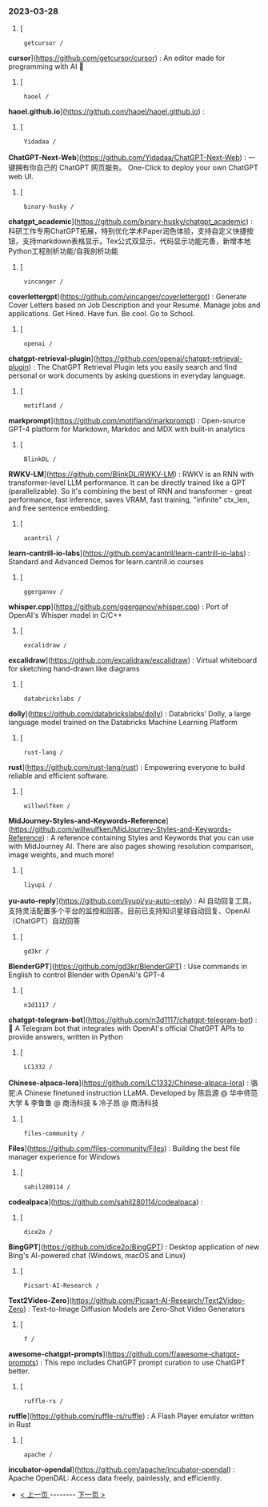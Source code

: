 ### 2023-03-28 
1. [
    

        getcursor /
**cursor**](https://github.com/getcursor/cursor) : An editor made for programming with AI 🤖
1. [
    

        haoel /
**haoel.github.io**](https://github.com/haoel/haoel.github.io) : 
1. [
    

        Yidadaa /
**ChatGPT-Next-Web**](https://github.com/Yidadaa/ChatGPT-Next-Web) : 一键拥有你自己的 ChatGPT 网页服务。 One-Click to deploy your own ChatGPT web UI.
1. [
    

        binary-husky /
**chatgpt_academic**](https://github.com/binary-husky/chatgpt_academic) : 科研工作专用ChatGPT拓展，特别优化学术Paper润色体验，支持自定义快捷按钮，支持markdown表格显示，Tex公式双显示，代码显示功能完善，新增本地Python工程剖析功能/自我剖析功能
1. [
    

        vincanger /
**coverlettergpt**](https://github.com/vincanger/coverlettergpt) : Generate Cover Letters based on Job Description and your Resumé. Manage jobs and applications. Get Hired. Have fun. Be cool. Go to School.
1. [
    

        openai /
**chatgpt-retrieval-plugin**](https://github.com/openai/chatgpt-retrieval-plugin) : The ChatGPT Retrieval Plugin lets you easily search and find personal or work documents by asking questions in everyday language.
1. [
    

        motifland /
**markprompt**](https://github.com/motifland/markprompt) : Open-source GPT-4 platform for Markdown, Markdoc and MDX with built-in analytics
1. [
    

        BlinkDL /
**RWKV-LM**](https://github.com/BlinkDL/RWKV-LM) : RWKV is an RNN with transformer-level LLM performance. It can be directly trained like a GPT (parallelizable). So it's combining the best of RNN and transformer - great performance, fast inference, saves VRAM, fast training, "infinite" ctx_len, and free sentence embedding.
1. [
    

        acantril /
**learn-cantrill-io-labs**](https://github.com/acantril/learn-cantrill-io-labs) : Standard and Advanced Demos for learn.cantrill.io courses
1. [
    

        ggerganov /
**whisper.cpp**](https://github.com/ggerganov/whisper.cpp) : Port of OpenAI's Whisper model in C/C++
1. [
    

        excalidraw /
**excalidraw**](https://github.com/excalidraw/excalidraw) : Virtual whiteboard for sketching hand-drawn like diagrams
1. [
    

        databrickslabs /
**dolly**](https://github.com/databrickslabs/dolly) : Databricks’ Dolly, a large language model trained on the Databricks Machine Learning Platform
1. [
    

        rust-lang /
**rust**](https://github.com/rust-lang/rust) : Empowering everyone to build reliable and efficient software.
1. [
    

        willwulfken /
**MidJourney-Styles-and-Keywords-Reference**](https://github.com/willwulfken/MidJourney-Styles-and-Keywords-Reference) : A reference containing Styles and Keywords that you can use with MidJourney AI. There are also pages showing resolution comparison, image weights, and much more!
1. [
    

        liyupi /
**yu-auto-reply**](https://github.com/liyupi/yu-auto-reply) : AI 自动回复工具，支持灵活配置多个平台的监控和回答。目前已支持知识星球自动回复、OpenAI（ChatGPT）自动回答
1. [
    

        gd3kr /
**BlenderGPT**](https://github.com/gd3kr/BlenderGPT) : Use commands in English to control Blender with OpenAI's GPT-4
1. [
    

        n3d1117 /
**chatgpt-telegram-bot**](https://github.com/n3d1117/chatgpt-telegram-bot) : 🤖 A Telegram bot that integrates with OpenAI's official ChatGPT APIs to provide answers, written in Python
1. [
    

        LC1332 /
**Chinese-alpaca-lora**](https://github.com/LC1332/Chinese-alpaca-lora) : 骆驼:A Chinese finetuned instruction LLaMA. Developed by 陈启源 @ 华中师范大学 & 李鲁鲁 @ 商汤科技 & 冷子昂 @ 商汤科技
1. [
    

        files-community /
**Files**](https://github.com/files-community/Files) : Building the best file manager experience for Windows
1. [
    

        sahil280114 /
**codealpaca**](https://github.com/sahil280114/codealpaca) : 
1. [
    

        dice2o /
**BingGPT**](https://github.com/dice2o/BingGPT) : Desktop application of new Bing's AI-powered chat (Windows, macOS and Linux)
1. [
    

        Picsart-AI-Research /
**Text2Video-Zero**](https://github.com/Picsart-AI-Research/Text2Video-Zero) : Text-to-Image Diffusion Models are Zero-Shot Video Generators
1. [
    

        f /
**awesome-chatgpt-prompts**](https://github.com/f/awesome-chatgpt-prompts) : This repo includes ChatGPT prompt curation to use ChatGPT better.
1. [
    

        ruffle-rs /
**ruffle**](https://github.com/ruffle-rs/ruffle) : A Flash Player emulator written in Rust
1. [
    

        apache /
**incubator-opendal**](https://github.com/apache/incubator-opendal) : Apache OpenDAL: Access data freely, painlessly, and efficiently. 

- [ < 上一页 ](https://github.com/able8/github-trending-daily-record/blob/master/2023-03-27.md) -------- [ 下一页 > ](https://github.com/able8/github-trending-daily-record/blob/master/2023-03-29.md)